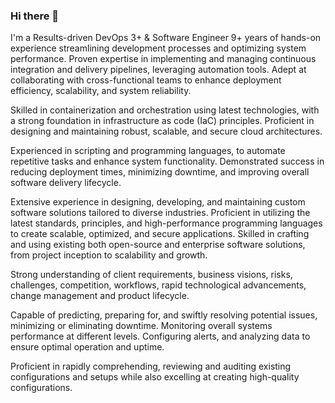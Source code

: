 ### Hi there 👋

I'm a Results-driven DevOps 3+ & Software Engineer 9+ years of hands-on experience streamlining development processes and optimizing system performance. Proven expertise in implementing and managing continuous integration and delivery pipelines, leveraging automation tools. Adept at collaborating with cross-functional teams to enhance deployment efficiency, scalability, and system reliability.

Skilled in containerization and orchestration using latest technologies, with a strong foundation in infrastructure as code (IaC) principles. Proficient in designing and maintaining robust, scalable, and secure cloud architectures.

Experienced in scripting and programming languages, to automate repetitive tasks and enhance system functionality. Demonstrated success in reducing deployment times, minimizing downtime, and improving overall software delivery lifecycle.

Extensive experience in designing, developing, and maintaining custom software solutions tailored to diverse industries. Proficient in utilizing the latest standards, principles, and high-performance programming languages to create scalable, optimized, and secure applications. Skilled in crafting and using existing both open-source and enterprise software solutions, from project inception to scalability and growth.

Strong understanding of client requirements, business visions, risks, challenges, competition, workflows, rapid technological advancements, change management and product lifecycle.

Capable of predicting, preparing for, and swiftly resolving potential issues, minimizing or eliminating downtime. Monitoring overall systems performance at different levels. Configuring alerts, and analyzing data to ensure optimal operation and uptime.

Proficient in rapidly comprehending, reviewing and auditing existing configurations and setups while also excelling at creating high-quality configurations.

<!--
**DrOctavius/DrOctavius** is a ✨ _special_ ✨ repository because its `README.md` (this file) appears on your GitHub profile.

Here are some ideas to get you started:

- 🔭 I’m currently working on ...
- 🌱 I’m currently learning ...
- 👯 I’m looking to collaborate on ...
- 🤔 I’m looking for help with ...
- 💬 Ask me about ...
- 📫 How to reach me: ...
- 😄 Pronouns: ...
- ⚡ Fun fact: ...
-->
